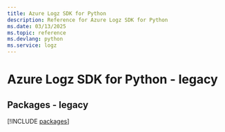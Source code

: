 ```yaml
---
title: Azure Logz SDK for Python
description: Reference for Azure Logz SDK for Python
ms.date: 03/13/2025
ms.topic: reference
ms.devlang: python
ms.service: logz
---
```

# Azure Logz SDK for Python - legacy
## Packages - legacy
[!INCLUDE [packages](logz-index.md)]